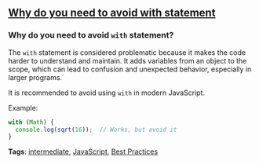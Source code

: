 ## [Why do you need to avoid with statement](#why-do-you-need-to-avoid-with-statement)

### Why do you need to avoid `with` statement?

The `with` statement is considered problematic because it makes the code harder to understand and maintain. It adds variables from an object to the scope, which can lead to confusion and unexpected behavior, especially in larger programs.

It is recommended to avoid using `with` in modern JavaScript.

Example:

```javascript
with (Math) {
  console.log(sqrt(16));  // Works, but avoid it
}
```

**Tags**: [intermediate](./level/intermediate), [JavaScript](./theme/javascript), [Best Practices](./theme/best_practices)


